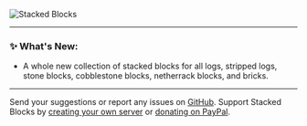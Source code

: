 ![Stacked Blocks](https://cdn.modrinth.com/data/UYrNpKJN/images/ac206c43c6eb8cf172ac5d3de1d1c3af8c45cc80.png)

***

### ✨ What's New:

- A whole new collection of stacked blocks for all logs, stripped logs, stone blocks, cobblestone blocks, netherrack blocks, and bricks.

***

Send your suggestions or report any issues on [GitHub](https://github.com/axperty/cratedelight/issues/new). Support Stacked Blocks by [creating your own server](https://url-shortener.curseforge.com/p5i2k) or [donating on PayPal](https://paypal.me/kevgelhorn). 
